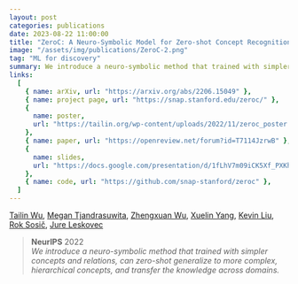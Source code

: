 ```yaml
---
layout: post
categories: publications
date: 2023-08-22 11:00:00
title: "ZeroC: A Neuro-Symbolic Model for Zero-shot Concept Recognition and Acquisition at Inference Time"
image: "/assets/img/publications/ZeroC-2.png"
tag: "ML for discovery"
summary: We introduce a neuro-symbolic method that trained with simpler concepts and relations, can zero-shot generalize to more complex, hierarchical concepts, and transfer the knowledge across domains.
links:
  [
    { name: arXiv, url: "https://arxiv.org/abs/2206.15049" },
    { name: project page, url: "https://snap.stanford.edu/zeroc/" },
    {
      name: poster,
      url: "https://tailin.org/wp-content/uploads/2022/11/zeroc_poster.pdf",
    },
    { name: paper, url: "https://openreview.net/forum?id=T7114JzrwB" },
    {
      name: slides,
      url: "https://docs.google.com/presentation/d/1fLhV7m09iCK5Xf_PXKhF-1pSv8MMyZeiOHgmGFtn9gs/edit?usp=sharing",
    },
    { name: code, url: "https://github.com/snap-stanford/zeroc" },
  ]
---
```


[Tailin Wu](https://tailin.org/), [Megan Tjandrasuwita](https://megantj.com/), [Zhengxuan Wu](https://zen-wu.social/), [Xuelin Yang](https://xyang23.github.io/), [Kevin Liu](https://www.linkedin.com/in/the-kevin-liu/), [Rok Sosič](https://profiles.stanford.edu/rok-sosic), [Jure Leskovec](https://cs.stanford.edu/people/jure/)

> **NeurIPS** 2022  
> _We introduce a neuro-symbolic method that trained with simpler concepts and relations, can zero-shot generalize to more complex, hierarchical concepts, and transfer the knowledge across domains._
